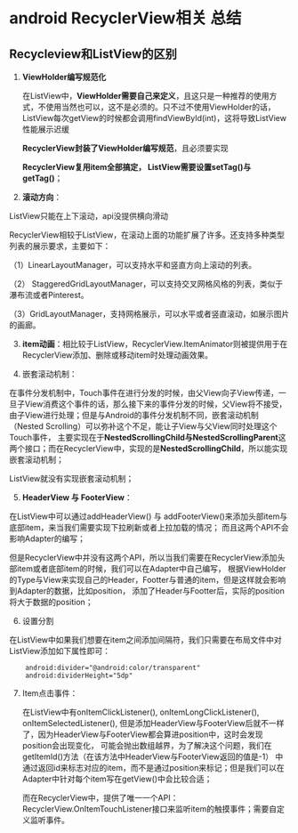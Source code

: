 # android RecyclerView相关 总结

## Recycleview和ListView的区别


1. **ViewHolder编写规范化**

    在ListView中，**ViewHolder需要自己来定义**，且这只是一种推荐的使用方式，不使用当然也可以，这不是必须的。只不过不使用ViewHolder的话，
    ListView每次getView的时候都会调用findViewById(int)，这将导致ListView性能展示迟缓
    
    **RecyclerView封装了ViewHolder编写规范**，且必须要实现
    
    **RecyclerView复用item全部搞定， ListView需要设置setTag()与getTag()**；

2. **滚动方向**：

ListView只能在上下滚动，api没提供横向滑动

RecyclerView相较于ListView，在滚动上面的功能扩展了许多。还支持多种类型列表的展示要求，主要如下：

（1）LinearLayoutManager，可以支持水平和竖直方向上滚动的列表。

（2） StaggeredGridLayoutManager，可以支持交叉网格风格的列表，类似于瀑布流或者Pinterest。
 
（3）GridLayoutManager，支持网格展示，可以水平或者竖直滚动，如展示图片的画廊。
  
3. **item动画**：相比较于ListView，RecyclerView.ItemAnimator则被提供用于在RecyclerView添加、删除或移动item时处理动画效果。

4. 嵌套滚动机制：

在事件分发机制中，Touch事件在进行分发的时候，由父View向子View传递，一旦子View消费这个事件的话，那么接下来的事件分发的时候，父View将不接受，
由子View进行处理；但是与Android的事件分发机制不同，嵌套滚动机制（Nested Scrolling）可以弥补这个不足，能让子View与父View同时处理这个Touch事件，
主要实现在于**NestedScrollingChild与NestedScrollingParent**这两个接口；而在RecyclerView中，实现的是**NestedScrollingChild**，所以能实现嵌套滚动机制；

ListView就没有实现嵌套滚动机制；

5. **HeaderView 与 FooterView**：

在ListView中可以通过addHeaderView() 与 addFooterView()来添加头部item与底部item，来当我们需要实现下拉刷新或者上拉加载的情况；
而且这两个API不会影响Adapter的编写；

但是RecyclerView中并没有这两个API，所以当我们需要在RecyclerView添加头部item或者底部item的时候，我们可以在Adapter中自己编写，
根据ViewHolder的Type与View来实现自己的Header，Footter与普通的item，但是这样就会影响到Adapter的数据，比如position，
添加了Header与Footter后，实际的position将大于数据的position；

6. 设置分割

 在ListView中如果我们想要在item之间添加间隔符，我们只需要在布局文件中对ListView添加如下属性即可：

        android:divider="@android:color/transparent"
        android:dividerHeight="5dp"

7. Item点击事件：

   在ListView中有onItemClickListener(), onItemLongClickListener(), onItemSelectedListener(), 
   但是添加HeaderView与FooterView后就不一样了，因为HeaderView与FooterView都会算进position中，这时会发现position会出现变化，
   可能会抛出数组越界，为了解决这个问题，我们在getItemId()方法（在该方法中HeaderView与FooterView返回的值是-1）
   中通过返回id来标志对应的item，而不是通过position来标记；但是我们可以在Adapter中针对每个item写在getView()中会比较合适；
   
   而在RecyclerView中，提供了唯一一个API：RecyclerView.OnItemTouchListener接口来监听item的触摸事件；需要自定义监听事件。

    



